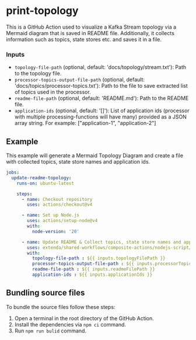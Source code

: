# print-topology

This is a GitHub Action used to visualize a Kafka Stream topology via a Mermaid diagram that is saved in README file. Additionally, it collects information such as topics, state stores etc. and saves it in a file.

### Inputs

- `topology-file-path` (optional, default: 'docs/topology/stream.txt'): Path to the topology file.
- `processor-topics-output-file-path` (optional, default: 'docs/topics/processor-topics.txt'): Path to the file to save extracted list of topics used in the processor.
- `readme-file-path` (optional, default: 'README.md'): Path to the README file.
- `application-ids` (optional, default: '[]'): List of application ids (processor with multiple processing-functions will have many) provided as a JSON array string. For example: ["application-1", "application-2"]

## Example

This example will generate a Mermaid Topology Diagram and create a file with collected topics, state store names and application ids.

```yaml
jobs:
  update-readme-topology:
    runs-on: ubuntu-latest

    steps:
      - name: Checkout repository
        uses: actions/checkout@v4

      - name: Set up Node.js
        uses: actions/setup-node@v4
        with:
          node-version: '20'

      - name: Update README & Collect topics, state store names and application ids
        uses: extenda/shared-workflows/composite-actions/nodejs-script/print-topology@v0
        with:
          topology-file-path : ${{ inputs.topologyFilePath }}
          processor-topics-output-file-path : ${{ inputs.processorTopicsOutputFilePath }}
          readme-file-path : ${{ inputs.readmeFilePath }}
          application-ids : ${{ inputs.applicationIds }}
```

## Bundling source files

To bundle the source files follow these steps:
1. Open a terminal in the root directory of the GitHub Action.
2. Install the dependencies via `npm ci` command.
3. Run `npm run bulid` command.